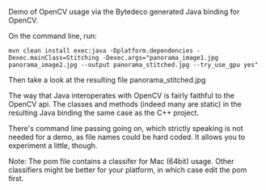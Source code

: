 Demo of OpenCV usage via the Bytedeco generated Java binding for OpenCV.

On the command line, run:

```
mvn clean install exec:java -Dplatform.dependencies -Dexec.mainClass=Stitching -Dexec.args="panorama_image1.jpg panorama_image2.jpg --output panorama_stitched.jpg --try_use_gpu yes"

```

Then take a look at the resulting file panorama_stitched.jpg

The way that Java interoperates with OpenCV is fairly faithful to the OpenCV api.
The classes and methods (indeed many are static) in the resulting Java binding the
same case as the C++ project.

There's command line passing going on, which strictly speaking is not needed for
a demo, as file names could be hard coded. It allows you to experiment a little,
though.

Note: The pom file contains a classifer for Mac (64bit) usage. Other classifiers
might be better for your platform, in which case edit the pom first.